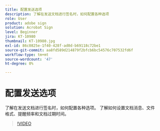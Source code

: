 ```yaml
---
title: 配置发送选项
description: 了解在发送文档进行签名时，如何配置各种选项
role: User
product: adobe sign
solution: Acrobat Sign
level: Beginner
jira: KT-10980
thumbnail: KT-10980.jpg
exl-id: 86c0825e-1f40-428f-ad0d-b69118c72be1
source-git-commit: aa8fd589d214879f2bfcb6bc54576c707532fd6f
workflow-type: tm+mt
source-wordcount: '47'
ht-degree: 0%

---
```


# 配置发送选项

了解在发送文档进行签名时，如何配置各种选项。 了解如何设置文档消息、文件格式、提醒频率和文档过期时间。

>[!VIDEO](https://video.tv.adobe.com/v/346675?quality=12&learn=on&hidetitle=true)
